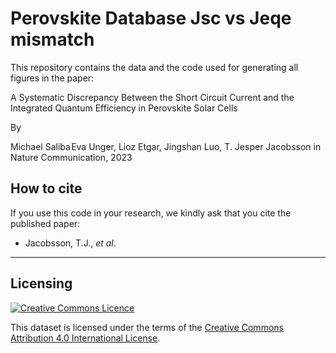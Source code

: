 # Perovskite Database Jsc vs Jeqe mismatch

This repository contains the data and the code used for generating all figures in the paper:

A Systematic Discrepancy Between the Short Circuit Current and the
Integrated Quantum Efficiency in Perovskite Solar Cells

By

Michael Saliba Eva Unger, Lioz Etgar, Jingshan Luo, T. Jesper Jacobsson
in Nature Communication, 2023


## How to cite

If you use this code in your research, we kindly ask that you cite the published paper:

- Jacobsson, T.J., *et al*.
---

## Licensing

<a rel="license" href="http://creativecommons.org/licenses/by/4.0/"><img alt="Creative Commons
Licence" style="border-width:0" src="https://i.creativecommons.org/l/by/4.0/80x15.png" /></a><br />

This dataset is licensed under the terms of the [Creative Commons Attribution 4.0 International
License](http://creativecommons.org/licenses/by/4.0/).
